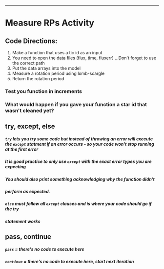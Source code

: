 <hr>

# Measure RPs Activity


## Code Directions:

1. Make a function that uses a tic id as an input
2. You need to open the data files (flux, time, fluxerr)
...Don't forget to use the correct path
3. Put the data arrays into the model
4. Measure a rotation period using lomb-scargle
5. Return the rotation period


### Test you function in increments
### What would happen if you gave your function a star id that wasn't cleaned yet?





## try, except, else

##### `try` lets you try some code but instead of throwing an error will execute the `except` statment if an error occurs - so your code won't stop running at the first error
##### It is good practice to only use `except` with the exact error types you are expecting
##### You should also print something acknowledging why the function didn't
##### perform as expected.
##### `else` must follow all `except` clauses and is where your code should go if the try 
##### statement works


## pass, continue

##### `pass` = there's no code to execute here
##### `continue` = there's no code to execute here, start next iteration 